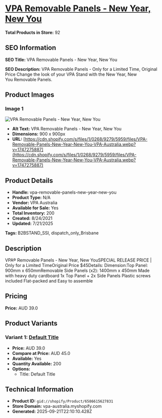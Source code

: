 # [VPA Removable Panels - New Year, New You](https://vpa-australia.myshopify.com/products/vpa-removable-panels-new-year-new-you)

**Total Products in Store:** 92

## SEO Information

**SEO Title:** VPA Removable Panels - New Year, New You

**SEO Description:** VPA Removable Panels -  Only for a Limited Time, Original Price Change the look of your VPA Stand with the New Year, New You Removable Panels.

## Product Images

### Image 1
![VPA Removable Panels - New Year, New You](https://cdn.shopify.com/s/files/1/0268/9279/5959/files/VPA-Removable-Panels-New-Year-New-You-VPA-Australia.webp?v=1747275887)

- **Alt Text:** VPA Removable Panels - New Year, New You
- **Dimensions:** 900 x 900px
- **URL:** [https://cdn.shopify.com/s/files/1/0268/9279/5959/files/VPA-Removable-Panels-New-Year-New-You-VPA-Australia.webp?v=1747275887](https://cdn.shopify.com/s/files/1/0268/9279/5959/files/VPA-Removable-Panels-New-Year-New-You-VPA-Australia.webp?v=1747275887)

## Product Details

- **Handle:** vpa-removable-panels-new-year-new-you
- **Product Type:** N/A
- **Vendor:** VPA Australia
- **Available for Sale:** Yes
- **Total Inventory:** 200
- **Created:** 8/24/2021
- **Updated:** 7/21/2025

**Tags:** B2BSTAND_SSI, dispatch_only_Brisbane

## Description

VPA® Removable Panels - New Year, New YouSPECIAL RELEASE PRICE | Only for a Limited TimeOriginal Price $45Details: Dimension:Top Panel: 900mm x 650mmRemovable Side Panels (x2): 1400mm x 450mm Made with heavy duty cardboard 1x Top Panel + 2x Side Panels Plastic screws included Flat-packed and Easy to assemble

## Pricing

**Price:** AUD 39.0

## Product Variants

### Variant 1: [Default Title](https://vpa-australia.myshopify.com/products/vpa-removable-panels-new-year-new-you)

- **Price:** AUD 39.0
- **Compare at Price:** AUD 45.0
- **Available:** Yes
- **Quantity Available:** 200
- **Options:**
  - Title: Default Title

## Technical Information

- **Product ID:** `gid://shopify/Product/6586615627831`
- **Store Domain:** vpa-australia.myshopify.com
- **Generated:** 2025-09-21T22:10:10.428Z

